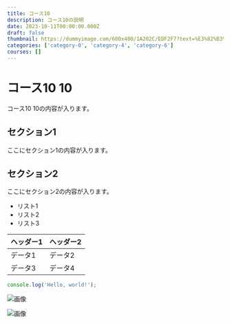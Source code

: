 ```yaml
---
title: コース10
description: コース10の説明
date: 2023-10-11T00:00:00.000Z
draft: false
thumbnail: https://dummyimage.com/600x400/1A202C/EDF2F7?text=%E3%82%B3%E3%83%BC%E3%82%B910
categories: ['category-0', 'category-4', 'category-6']
courses: []
---
```


# コース10 10

コース10 10の内容が入ります。

## セクション1
ここにセクション1の内容が入ります。

## セクション2
ここにセクション2の内容が入ります。

- リスト1
- リスト2
- リスト3

| ヘッダー1 | ヘッダー2 |
| --------- | --------- |
| データ1   | データ2   |
| データ3   | データ4   |

```javascript
console.log('Hello, world!');
```


![画像](https://dummyimage.com/320x180/2D3748/F5F7FA?text=%E3%82%B3%E3%83%BC%E3%82%B910+10)

![画像](https://dummyimage.com/640x360/1A202C/EDF2F7?text=%E3%82%B3%E3%83%BC%E3%82%B910+10)